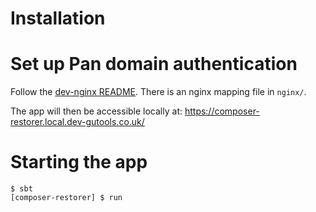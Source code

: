 # Installation

# Set up Pan domain authentication 
Follow the [dev-nginx README](https://github.com/guardian/dev-nginx). There is an nginx mapping file in `nginx/`.

The app will then be accessible locally at: https://composer-restorer.local.dev-gutools.co.uk/

# Starting the app
```
$ sbt
[composer-restorer] $ run
```

